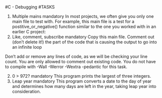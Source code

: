 #C - Debugging
#TASKS

1. Multiple mains 
mandatory 
In most projects, we often give you only one main file to test with. For example, this main file is a test for a postitive_or_negative() function similar to the one you worked with in an earlier C project:
2. Like, comment, subscribe 
mandatory 
Copy this main file. Comment out (don’t delete it!) the part of the code that is causing the output to go into an infinite loop

Don’t add or remove any lines of code, as we will be checking your line count. You are only allowed to comment out existing code. You do not have to compile with -Wall -Werror -Wextra -pedantic for this task.

2. 0 > 972? 
mandatory 
This program prints the largest of three integers.
3. Leap year 
mandatory 
This program converts a date to the day of year and determines how many days are left in the year, taking leap year into consideration.
